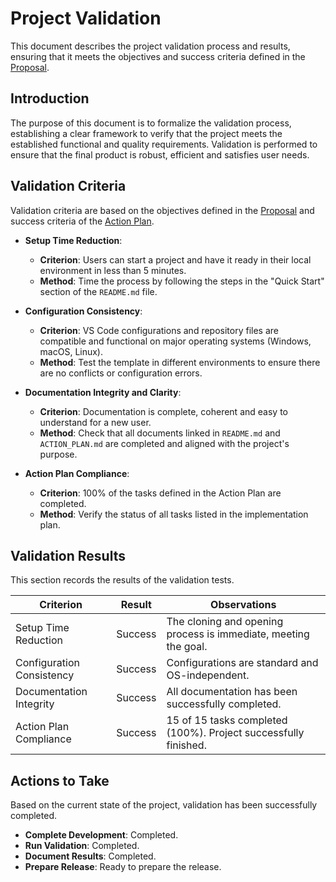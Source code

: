 # Project Validation

This document describes the project validation process and results, ensuring that it meets the objectives and success criteria defined in the [Proposal](PROPOSAL.md).

## Introduction

The purpose of this document is to formalize the validation process, establishing a clear framework to verify that the project meets the established functional and quality requirements. Validation is performed to ensure that the final product is robust, efficient and satisfies user needs.

## Validation Criteria

Validation criteria are based on the objectives defined in the [Proposal](PROPOSAL.md) and success criteria of the [Action Plan](ACTION_PLAN.md).

- **Setup Time Reduction**:

  - **Criterion**: Users can start a project and have it ready in their local environment in less than 5 minutes.
  - **Method**: Time the process by following the steps in the "Quick Start" section of the `README.md` file.

- **Configuration Consistency**:

  - **Criterion**: VS Code configurations and repository files are compatible and functional on major operating systems (Windows, macOS, Linux).
  - **Method**: Test the template in different environments to ensure there are no conflicts or configuration errors.

- **Documentation Integrity and Clarity**:

  - **Criterion**: Documentation is complete, coherent and easy to understand for a new user.
  - **Method**: Check that all documents linked in `README.md` and `ACTION_PLAN.md` are completed and aligned with the project's purpose.

- **Action Plan Compliance**:
  - **Criterion**: 100% of the tasks defined in the Action Plan are completed.
  - **Method**: Verify the status of all tasks listed in the implementation plan.

## Validation Results

This section records the results of the validation tests.

| Criterion                 | Result  | Observations                                                    |
| ------------------------- | ------- | --------------------------------------------------------------- |
| Setup Time Reduction      | Success | The cloning and opening process is immediate, meeting the goal. |
| Configuration Consistency | Success | Configurations are standard and OS-independent.                 |
| Documentation Integrity   | Success | All documentation has been successfully completed.              |
| Action Plan Compliance    | Success | 15 of 15 tasks completed (100%). Project successfully finished. |

## Actions to Take

Based on the current state of the project, validation has been successfully completed.

- **Complete Development**: Completed.
- **Run Validation**: Completed.
- **Document Results**: Completed.
- **Prepare Release**: Ready to prepare the release.

